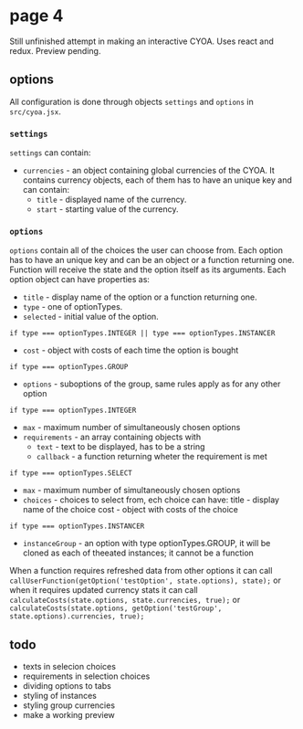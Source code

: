 # page 4
Still unfinished attempt in making an interactive CYOA. Uses react and redux. Preview pending.

## options
All configuration is done through objects `settings` and `options` in `src/cyoa.jsx`.

### `settings`
`settings` can contain:
- `currencies` - an object containing global currencies of the CYOA. It contains currency objects, each of them has to have an unique key and can contain:
  - `title` - displayed name of the currency.
  - `start` - starting value of the currency.

### `options`
`options` contain all of the choices the user can choose from. Each option has to have an unique key and can be an object or a function returning one. Function will receive the state and the option itself as its arguments. Each option object can have properties as:
- `title` - display name of the option or a function returning one.
- `type` - one of optionTypes.
- `selected` - initial value of the option.

`if type === optionTypes.INTEGER || type === optionTypes.INSTANCER`
- `cost` - object with costs of each time the option is bought

`if type === optionTypes.GROUP`
- `options` - suboptions of the group, same rules apply as for any other option

`if type === optionTypes.INTEGER`
- `max` - maximum number of simultaneously chosen options
- `requirements` - an array containing objects with
  - `text` - text to be displayed, has to be a string
  - `callback` - a function returning wheter the requirement is met

`if type === optionTypes.SELECT`
- `max` - maximum number of simultaneously chosen options
- `choices` - choices to select from, ech choice can have:
 title - display name of the choice
 cost - object with costs of the choice

`if type === optionTypes.INSTANCER`
- `instanceGroup` - an option with type optionTypes.GROUP, it will be cloned as each of theeated instances; it cannot be a function

When a function requires refreshed data from other options it can call
`callUserFunction(getOption('testOption', state.options), state);`
or when it requires updated currency stats it can call
`calculateCosts(state.options, state.currencies, true);`
or 
`calculateCosts(state.options, getOption('testGroup', state.options).currencies, true);`


## todo
- texts in selecion choices
- requirements in selection choices
- dividing options to tabs
- styling of instances
- styling group currencies
- make a working preview